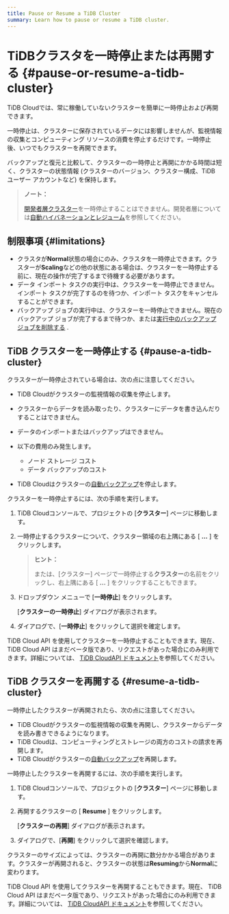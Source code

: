 ```yaml
---
title: Pause or Resume a TiDB Cluster
summary: Learn how to pause or resume a TiDB cluster.
---
```


# TiDBクラスタを一時停止または再開する {#pause-or-resume-a-tidb-cluster}

TiDB Cloudでは、常に稼働していないクラスターを簡単に一時停止および再開できます。

一時停止は、クラスターに保存されているデータには影響しませんが、監視情報の収集とコンピューティング リソースの消費を停止するだけです。一時停止後、いつでもクラスターを再開できます。

バックアップと復元と比較して、クラスターの一時停止と再開にかかる時間は短く、クラスターの状態情報 (クラスターのバージョン、クラスター構成、TiDB ユーザー アカウントなど) を保持します。

> **ノート：**
>
> [開発者層クラスター](/tidb-cloud/select-cluster-tier.md#developer-tier)を一時停止することはできません。開発者層については[自動ハイバネーションとレジューム](/tidb-cloud/select-cluster-tier.md#automatic-hibernation-and-resuming)を参照してください。

## 制限事項 {#limitations}

-   クラスタが**Normal**状態の場合にのみ、クラスタを一時停止できます。クラスターが<strong>Scaling</strong>などの他の状態にある場合は、クラスターを一時停止する前に、現在の操作が完了するまで待機する必要があります。
-   データ インポート タスクの実行中は、クラスターを一時停止できません。インポート タスクが完了するのを待つか、インポート タスクをキャンセルすることができます。
-   バックアップ ジョブの実行中は、クラスターを一時停止できません。現在のバックアップ ジョブが完了するまで待つか、または[実行中のバックアップ ジョブを削除する](/tidb-cloud/backup-and-restore.md#delete-a-running-backup-job) .

<!--- - You cannot pause your cluster if it has any [Changefeeds](/tidb-cloud/changefeed-overview.md). You need to delete the existing Changefeeds ([Delete Sink to Apache Kafka](/tidb-cloud/changefeed-sink-to-apache-kafka.md#delete-a-sink) or [Delete Sink to MySQL](/tidb-cloud/changefeed-sink-to-mysql.md#delete-a-sink)) before pausing the cluster. --->

## TiDB クラスターを一時停止する {#pause-a-tidb-cluster}

クラスターが一時停止されている場合は、次の点に注意してください。

-   TiDB Cloudがクラスターの監視情報の収集を停止します。

-   クラスターからデータを読み取ったり、クラスターにデータを書き込んだりすることはできません。

-   データのインポートまたはバックアップはできません。

-   以下の費用のみ発生します。

    -   ノード ストレージ コスト
    -   データ バックアップのコスト

-   TiDB Cloudはクラスターの[自動バックアップ](/tidb-cloud/backup-and-restore.md#automatic-backup)を停止します。

クラスターを一時停止するには、次の手順を実行します。

1.  TiDB Cloudコンソールで、プロジェクトの [**クラスター**] ページに移動します。

2.  一時停止するクラスターについて、クラスター領域の右上隅にある [ **...** ] をクリックします。

    > **ヒント：**
    >
    > または、[クラスター] ページで一時停止する**クラスター**の名前をクリックし、右上隅にある [ <strong>...</strong> ] をクリックすることもできます。

3.  ドロップダウン メニューで [**一時停止**] をクリックします。

    [**クラスターの一時停止**] ダイアログが表示されます。

4.  ダイアログで、[**一時停止**] をクリックして選択を確定します。

TiDB Cloud API を使用してクラスターを一時停止することもできます。現在、 TiDB Cloud API はまだベータ版であり、リクエストがあった場合にのみ利用できます。詳細については、 [TiDB CloudAPI ドキュメント](https://docs.pingcap.com/tidbcloud/api/v1beta)を参照してください。

## TiDB クラスターを再開する {#resume-a-tidb-cluster}

一時停止したクラスターが再開されたら、次の点に注意してください。

-   TiDB Cloudがクラスターの監視情報の収集を再開し、クラスターからデータを読み書きできるようになります。
-   TiDB Cloudは、コンピューティングとストレージの両方のコストの請求を再開します。
-   TiDB Cloudがクラスターの[自動バックアップ](/tidb-cloud/backup-and-restore.md#automatic-backup)を再開します。

一時停止したクラスターを再開するには、次の手順を実行します。

1.  TiDB Cloudコンソールで、プロジェクトの [**クラスター**] ページに移動します。

2.  再開するクラスターの [ **Resume** ] をクリックします。

    [**クラスターの再開**] ダイアログが表示されます。

3.  ダイアログで、[**再開**] をクリックして選択を確認します。

クラスターのサイズによっては、クラスターの再開に数分かかる場合があります。クラスターが再開されると、クラスターの状態は**Resuming**から<strong>Normal</strong>に変わります。

TiDB Cloud API を使用してクラスターを再開することもできます。現在、 TiDB Cloud API はまだベータ版であり、リクエストがあった場合にのみ利用できます。詳細については、 [TiDB CloudAPI ドキュメント](https://docs.pingcap.com/tidbcloud/api/v1beta)を参照してください。
